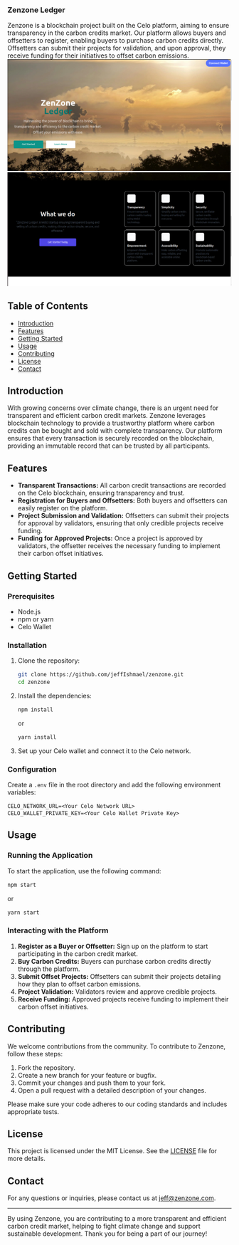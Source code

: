 ### Zenzone Ledger

Zenzone is a blockchain project built on the Celo platform, aiming to ensure transparency in the carbon credits market. Our platform allows buyers and offsetters to register, enabling buyers to purchase carbon credits directly. Offsetters can submit their projects for validation, and upon approval, they receive funding for their initiatives to offset carbon emissions.
![alt text](<Screenshot from 2024-06-29 08-39-19.png>)
![alt text](<Screenshot from 2024-06-29 08-40-19.png>)

## Table of Contents

- [Introduction](#introduction)
- [Features](#features)
- [Getting Started](#getting-started)
- [Usage](#usage)
- [Contributing](#contributing)
- [License](#license)
- [Contact](#contact)

## Introduction

With growing concerns over climate change, there is an urgent need for transparent and efficient carbon credit markets. Zenzone leverages blockchain technology to provide a trustworthy platform where carbon credits can be bought and sold with complete transparency. Our platform ensures that every transaction is securely recorded on the blockchain, providing an immutable record that can be trusted by all participants.

## Features

- **Transparent Transactions:** All carbon credit transactions are recorded on the Celo blockchain, ensuring transparency and trust.
- **Registration for Buyers and Offsetters:** Both buyers and offsetters can easily register on the platform.
- **Project Submission and Validation:** Offsetters can submit their projects for approval by validators, ensuring that only credible projects receive funding.
- **Funding for Approved Projects:** Once a project is approved by validators, the offsetter receives the necessary funding to implement their carbon offset initiatives.

## Getting Started

### Prerequisites

- Node.js
- npm or yarn
- Celo Wallet

### Installation

1. Clone the repository:

   ```bash
   git clone https://github.com/jeffIshmael/zenzone.git
   cd zenzone
   ```

2. Install the dependencies:

   ```bash
   npm install
   ```

   or

   ```bash
   yarn install
   ```

3. Set up your Celo wallet and connect it to the Celo network.

### Configuration

Create a `.env` file in the root directory and add the following environment variables:

```env
CELO_NETWORK_URL=<Your Celo Network URL>
CELO_WALLET_PRIVATE_KEY=<Your Celo Wallet Private Key>
```

## Usage

### Running the Application

To start the application, use the following command:

```bash
npm start
```

or

```bash
yarn start
```

### Interacting with the Platform

1. **Register as a Buyer or Offsetter:** Sign up on the platform to start participating in the carbon credit market.
2. **Buy Carbon Credits:** Buyers can purchase carbon credits directly through the platform.
3. **Submit Offset Projects:** Offsetters can submit their projects detailing how they plan to offset carbon emissions.
4. **Project Validation:** Validators review and approve credible projects.
5. **Receive Funding:** Approved projects receive funding to implement their carbon offset initiatives.

## Contributing

We welcome contributions from the community. To contribute to Zenzone, follow these steps:

1. Fork the repository.
2. Create a new branch for your feature or bugfix.
3. Commit your changes and push them to your fork.
4. Open a pull request with a detailed description of your changes.

Please make sure your code adheres to our coding standards and includes appropriate tests.

## License

This project is licensed under the MIT License. See the [LICENSE](LICENSE) file for more details.

## Contact

For any questions or inquiries, please contact us at [jeff@zenzone.com](mailto:jeff@zenzone.com).

---

By using Zenzone, you are contributing to a more transparent and efficient carbon credit market, helping to fight climate change and support sustainable development. Thank you for being a part of our journey!
